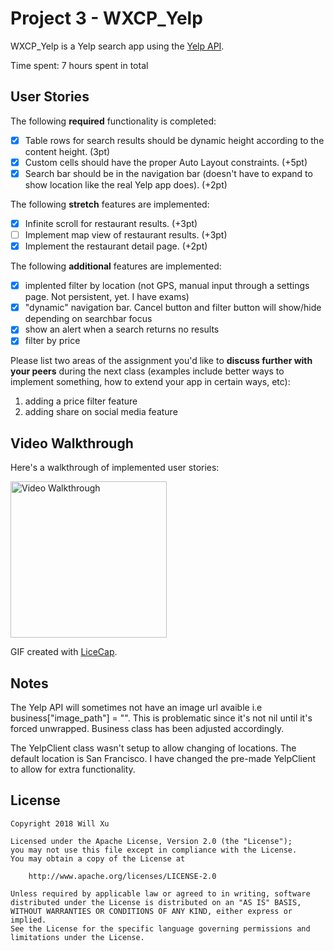 # Project 3 - WXCP_Yelp

WXCP_Yelp is a Yelp search app using the [Yelp API](http://www.yelp.com/developers/documentation/v2/search_api).

Time spent: 7 hours spent in total

## User Stories

The following **required** functionality is completed:

- [x] Table rows for search results should be dynamic height according to the content height. (3pt)
- [x] Custom cells should have the proper Auto Layout constraints. (+5pt)
- [x] Search bar should be in the navigation bar (doesn't have to expand to show location like the real Yelp app does). (+2pt)

The following **stretch** features are implemented:

- [x] Infinite scroll for restaurant results. (+3pt)
- [ ] Implement map view of restaurant results. (+3pt)
- [x] Implement the restaurant detail page. (+2pt)

The following **additional** features are implemented:

- [x] implented filter by location (not GPS, manual input through a settings page. Not persistent, yet. I have exams)
- [x] "dynamic" navigation bar. Cancel button and filter button will show/hide depending on searchbar focus
- [x] show an alert when a search returns no results
- [x] filter by price

Please list two areas of the assignment you'd like to **discuss further with your peers** during the next class (examples include better ways to implement something, how to extend your app in certain ways, etc):

1. adding a price filter feature
2. adding share on social media feature

## Video Walkthrough

Here's a walkthrough of implemented user stories:

<img src='https://github.com/willthexu/WXCP_Yelp/blob/master/advanced.gif' title='Video Walkthrough' width='250' alt='Video Walkthrough' />

GIF created with [LiceCap](http://www.cockos.com/licecap/).

## Notes

The Yelp API will sometimes not have an image url avaible i.e business["image_path"] = "". This is problematic since it's not nil until it's forced unwrapped. Business class has been adjusted accordingly. 

The YelpClient class wasn't setup to allow changing of locations. The default location is San Francisco. I have changed the pre-made YelpClient to allow for extra functionality.  

## License

    Copyright 2018 Will Xu

    Licensed under the Apache License, Version 2.0 (the "License");
    you may not use this file except in compliance with the License.
    You may obtain a copy of the License at

        http://www.apache.org/licenses/LICENSE-2.0

    Unless required by applicable law or agreed to in writing, software
    distributed under the License is distributed on an "AS IS" BASIS,
    WITHOUT WARRANTIES OR CONDITIONS OF ANY KIND, either express or implied.
    See the License for the specific language governing permissions and
    limitations under the License.
